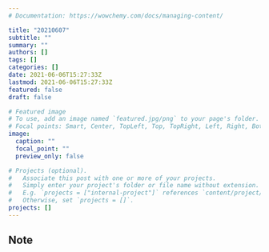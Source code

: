 ```yaml
---
# Documentation: https://wowchemy.com/docs/managing-content/

title: "20210607"
subtitle: ""
summary: ""
authors: []
tags: []
categories: []
date: 2021-06-06T15:27:33Z
lastmod: 2021-06-06T15:27:33Z
featured: false
draft: false

# Featured image
# To use, add an image named `featured.jpg/png` to your page's folder.
# Focal points: Smart, Center, TopLeft, Top, TopRight, Left, Right, BottomLeft, Bottom, BottomRight.
image:
  caption: ""
  focal_point: ""
  preview_only: false

# Projects (optional).
#   Associate this post with one or more of your projects.
#   Simply enter your project's folder or file name without extension.
#   E.g. `projects = ["internal-project"]` references `content/project/deep-learning/index.md`.
#   Otherwise, set `projects = []`.
projects: []
---
```


## Note

